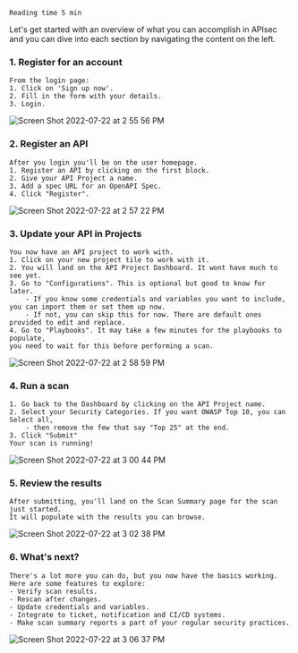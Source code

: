 `Reading time 5 min`

Let's get started with an overview of what you can accomplish in APIsec and you can dive into each section by navigating the content on the left.

### **1. Register for an account**
    
    From the login page:
    1. Click on 'Sign up now'.
    2. Fill in the form with your details.
    3. Login.
![Screen Shot 2022-07-22 at 2 55 56 PM](https://user-images.githubusercontent.com/138704/180505443-e8aac360-5297-435d-b400-f9b184eb767c.png)

### **2. Register an API**
    
    After you login you'll be on the user homepage.
    1. Register an API by clicking on the first block.
    2. Give your API Project a name.
    3. Add a spec URL for an OpenAPI Spec.
    4. Click "Register".
![Screen Shot 2022-07-22 at 2 57 22 PM](https://user-images.githubusercontent.com/138704/180505660-7bf76bb1-c3a6-4a07-9632-6ec7a72b68da.png)

### **3. Update your API in Projects**
    
    You now have an API project to work with.
    1. Click on your new project tile to work with it.
    2. You will land on the API Project Dashboard. It wont have much to see yet.
    3. Go to "Configurations". This is optional but good to know for later.
        - If you know some credentials and variables you want to include, you can import them or set them up now.
        - If not, you can skip this for now. There are default ones provided to edit and replace.
    4. Go to "Playbooks". It may take a few minutes for the playbooks to populate, 
    you need to wait for this before performing a scan.
![Screen Shot 2022-07-22 at 2 58 59 PM](https://user-images.githubusercontent.com/138704/180505844-a82e8260-3c22-47af-afef-258ef49a148f.png)

### **4. Run a scan**
    
    1. Go back to the Dashboard by clicking on the API Project name.
    2. Select your Security Categories. If you want OWASP Top 10, you can Select all, 
        - then remove the few that say "Top 25" at the end.
    3. Click "Submit"
    Your scan is running!
![Screen Shot 2022-07-22 at 3 00 44 PM](https://user-images.githubusercontent.com/138704/180506074-f41e26eb-d221-4d31-81b0-f06cf41a6ae3.png)

### **5. Review the results**
    
    After submitting, you'll land on the Scan Summary page for the scan just started.
    It will populate with the results you can browse.
![Screen Shot 2022-07-22 at 3 02 38 PM](https://user-images.githubusercontent.com/138704/180506367-b6dc67ee-c508-4651-ab0a-8123b2ebc43e.png)

### **6. What's next?**
    There's a lot more you can do, but you now have the basics working. Here are some features to explore:
    - Verify scan results.
    - Rescan after changes.
    - Update credentials and variables.
    - Integrate to ticket, notification and CI/CD systems.
    - Make scan summary reports a part of your regular security practices.
![Screen Shot 2022-07-22 at 3 06 37 PM](https://user-images.githubusercontent.com/138704/180506923-1af4ed28-9cd4-4b71-8d48-25ad7171e1a1.png)

